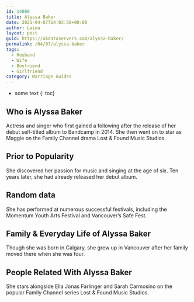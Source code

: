 ```yaml
---
id: 14080
title: Alyssa Baker
date: 2021-04-07T14:03:50+00:00
author: Laima
layout: post
guid: https://ukdataservers.com/alyssa-baker/
permalink: /04/07/alyssa-baker
tags:
  - Husband
  - Wife
  - Boyfriend
  - Girlfriend
category: Marriage Guides
---
```


* some text
{: toc}


## Who is Alyssa Baker
                  
                  
                  
Actress and singer who first gained a following after the release of her debut self-titled album to Bandcamp in 2014. She then went on to star as Maggie on the Family Channel drama Lost & Found Music Studios.
                  
              
            
              
            
                
                
                
## Prior to Popularity
                  
                  
                  
She discovered her passion for music and singing at the age of six. Ten years later, she had already released her debut album.
                  
              
            
              
            
                
                
                
## Random data
                  
                  
                  
She has performed at numerous successful festivals, including the Momentum Youth Arts Festival and Vancouver&#8217;s Safe Fest.
                  
              
            
              
            
                
                
                
## Family & Everyday Life of Alyssa Baker
                  
                  
                  
Though she was born in Calgary, she grew up in Vancouver after her family moved there when she was four.
                  
              
            
              
            
                
                
                
## People Related With Alyssa Baker
                  
                  
                  
She stars alongside Ella Jonas Farlinger and Sarah Carmosino on the popular Family Channel series Lost & Found Music Studios.
                  
              
            
              
            
                
              
            
              
              
            
            
              
            
          
          
          
